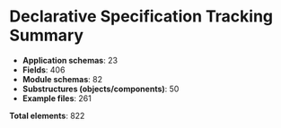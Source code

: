 # Declarative Specification Tracking Summary

- **Application schemas**: 23
- **Fields**: 406
- **Module schemas**: 82
- **Substructures (objects/components)**: 50
- **Example files**: 261

**Total elements**: 822

